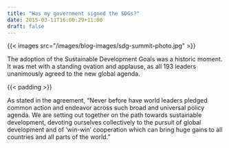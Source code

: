 ```yaml
---
title: "Has my government signed the SDGs?"
date: 2015-03-11T16:00:29+11:00
draft: false
---
```


{{< images src="/images/blog-images/sdg-summit-photo.jpg" >}}

The adoption of the Sustainable Development Goals was a historic moment. It was met with a standing ovation and applause, as all 193 leaders unanimously agreed to the new global agenda. 

{{< padding >}}

As stated in the agreement, “Never before have world leaders pledged common action and endeavor across such broad and universal policy agenda. We are setting out together on the path towards sustainable development, devoting ourselves collectively to the pursuit of global development and of ‘win-win’ cooperation which can bring huge gains to all countries and all parts of the world.” 


